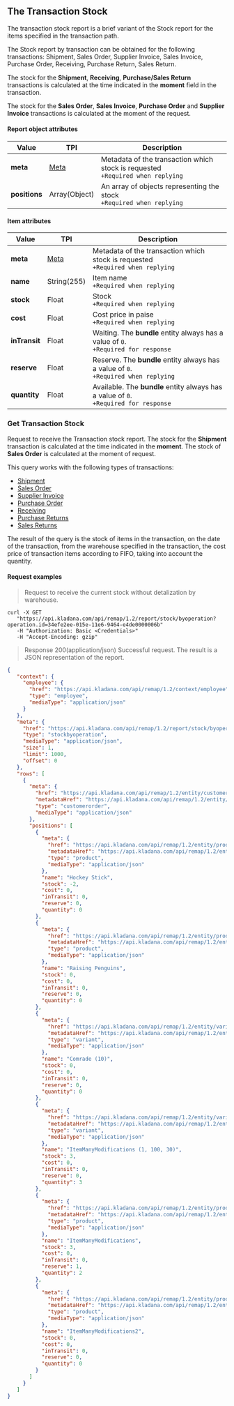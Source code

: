 ## The Transaction Stock

The transaction stock report is a brief variant of the Stock report for the items specified in the transaction path.

The Stock report by transaction can be obtained for the following transactions: Shipment, Sales Order, Supplier Invoice, Sales Invoice, Purchase Order, Receiving, Purchase Return, Sales Return.

The stock for the **Shipment**, **Receiving**, **Purchase/Sales Return** transactions is calculated at the time indicated in the **moment** field in the transaction.

The stock for the **Sales Order**, **Sales Invoice**, **Purchase Order** and **Supplier Invoice** transactions is calculated at the moment of the request.

#### Report object attributes

| Value | TPI | Description |
| ------------- |-----|--------------|
| **meta** | [Meta](../#kladana-json-api-general-info-metadata) | Metadata of the transaction which stock is requested<br>`+Required when replying` |
| **positions** | Array(Object) | An array of objects representing the stock<br>`+Required when replying` |

#### Item attributes

| Value | TPI | Description |
| ------------- |-----|--------------|
|**meta** | [Meta](../#kladana-json-api-general-info-metadata) | Metadata of the transaction which stock is requested<br>`+Required when replying` |
|**name** | String(255) | Item name<br>`+Required when replying` |
|**stock** | Float | Stock<br>`+Required when replying` |
|**cost** | Float | Cost price in paise<br>`+Required when replying` |
|**inTransit** | Float | Waiting. The **bundle** entity always has a value of `0`.<br>`+Required for response` |
|**reserve**| Float | Reserve. The **bundle** entity always has a value of `0`.<br>`+Required when replying` |
|**quantity** | Float | Available. The **bundle** entity always has a value of `0`.<br>`+Required for response` |

### Get Transaction Stock

Request to receive the Transaction stock report. The stock for the **Shipment** transaction is calculated at the time indicated in the **moment**. The stock of **Sales Order** is calculated at the moment of request.

This query works with the following types of transactions:

+ [Shipment](../documents/#transactions-shipment)
+ [Sales Order](../documents/#transactions-sales-order)
+ [Supplier Invoice](../documents/#transactions-supplier-invoice)
+ [Purchase Order](../documents/#transactions-purchase-order)
+ [Receiving](../documents/#transactions-receiving)
+ [Purchase Returns](../documents/#transactions-purchase-returns)
+ [Sales Returns](../documents/#transactions-sales-return)

The result of the query is the stock of items in the transaction, on the date of the transaction, from the warehouse specified in the transaction, the cost price of transaction items according to FIFO, taking into account the quantity.

#### Request examples

> Request to receive the current stock without detalization by warehouse.

```shell
curl -X GET
   "https://api.kladana.com/api/remap/1.2/report/stock/byoperation?operation.id=34efe2ee-015e-11e6-9464-e4de0000006b"
   -H "Authorization: Basic <Credentials>"
   -H "Accept-Encoding: gzip"
```

> Response 200(application/json)
Successful request. The result is a JSON representation of the report.

```json
{
   "context": {
     "employee": {
       "href": "https://api.kladana.com/api/remap/1.2/context/employee",
       "type": "employee",
       "mediaType": "application/json"
     }
   },
   "meta": {
     "href": "https://api.kladana.com/api/remap/1.2/report/stock/byoperation?operation.id=34efe2ee-015e-11e6-9464-e4de0000006b",
     "type": "stockbyoperation",
     "mediaType": "application/json",
     "size": 1,
     "limit": 1000,
     "offset": 0
   },
   "rows": [
     {
       "meta": {
         "href": "https://api.kladana.com/api/remap/1.2/entity/customerorder/34efe2ee-015e-11e6-9464-e4de0000006b",
         "metadataHref": "https://api.kladana.com/api/remap/1.2/entity/customerOrder/metadata",
         "type": "customerorder",
         "mediaType": "application/json"
       },
       "positions": [
         {
           "meta": {
             "href": "https://api.kladana.com/api/remap/1.2/entity/product/eeef177f-f648-11e5-8a84-bae50000007a",
             "metadataHref": "https://api.kladana.com/api/remap/1.2/entity/product/metadata",
             "type": "product",
             "mediaType": "application/json"
           },
           "name": "Hockey Stick",
           "stock": -2,
           "cost": 0,
           "inTransit": 0,
           "reserve": 0,
           "quantity": 0
         },
         {
           "meta": {
             "href": "https://api.kladana.com/api/remap/1.2/entity/product/60fc3826-00d7-11e6-9464-e4de00000097",
             "metadataHref": "https://api.kladana.com/api/remap/1.2/entity/product/metadata",
             "type": "product",
             "mediaType": "application/json"
           },
           "name": "Raising Penguins",
           "stock": 0,
           "cost": 0,
           "inTransit": 0,
           "reserve": 0,
           "quantity": 0
         },
         {
           "meta": {
             "href": "https://api.kladana.com/api/remap/1.2/entity/variant/d1bed68b-ffe7-11e5-9464-e4de0000001a",
             "metadataHref": "https://api.kladana.com/api/remap/1.2/entity/variant/metadata",
             "type": "variant",
             "mediaType": "application/json"
           },
           "name": "Comrade (10)",
           "stock": 0,
           "cost": 0,
           "inTransit": 0,
           "reserve": 0,
           "quantity": 0
         },
         {
           "meta": {
             "href": "https://api.kladana.com/api/remap/1.2/entity/variant/671b3522-f7d2-11e5-8a84-bae500000084",
             "metadataHref": "https://api.kladana.com/api/remap/1.2/entity/variant/metadata",
             "type": "variant",
             "mediaType": "application/json"
           },
           "name": "ItemManyModifications (1, 100, 30)",
           "stock": 3,
           "cost": 0,
           "inTransit": 0,
           "reserve": 0,
           "quantity": 3
         },
         {
           "meta": {
             "href": "https://api.kladana.com/api/remap/1.2/entity/product/66ccbc9f-f7d2-11e5-8a84-bae500000076",
             "metadataHref": "https://api.kladana.com/api/remap/1.2/entity/product/metadata",
             "type": "product",
             "mediaType": "application/json"
           },
           "name": "ItemManyModifications",
           "stock": 3,
           "cost": 0,
           "inTransit": 0,
           "reserve": 1,
           "quantity": 2
         },
         {
           "meta": {
             "href": "https://api.kladana.com/api/remap/1.2/entity/product/8b382799-f7d2-11e5-8a84-bae5000003a5",
             "metadataHref": "https://api.kladana.com/api/remap/1.2/entity/product/metadata",
             "type": "product",
             "mediaType": "application/json"
           },
           "name": "ItemManyModifications2",
           "stock": 0,
           "cost": 0,
           "inTransit": 0,
           "reserve": 0,
           "quantity": 0
         }
       ]
     }
   ]
}

```
